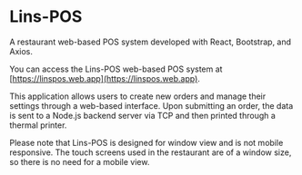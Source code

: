 # Lins-POS

A restaurant web-based POS system developed with React, Bootstrap, and Axios.

You can access the Lins-POS web-based POS system at [https://linspos.web.app](https://linspos.web.app).

This application allows users to create new orders and manage their settings through a web-based interface. Upon submitting an order, the data is sent to a Node.js backend server via TCP and then printed through a thermal printer.

Please note that Lins-POS is designed for window view and is not mobile responsive. The touch screens used in the restaurant are of a window size, so there is no need for a mobile view.